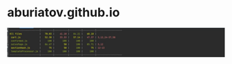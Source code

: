 # aburiatov.github.io
![Image alt](https://github.com/aburiatov/aburiatov.github.io/raw/master/Screenshots/1.jpg)
